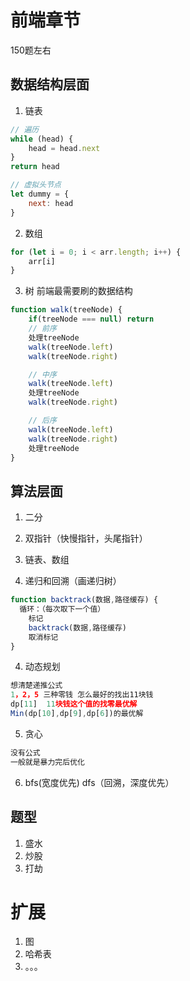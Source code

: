 # 前端章节

150题左右

## 数据结构层面

1. 链表

```js
// 遍历
while (head) {
    head = head.next
}
return head

// 虚拟头节点
let dummy = {
    next: head
}
```

2. 数组

```js
for (let i = 0; i < arr.length; i++) {
    arr[i]
}
```

3. 树 前端最需要刷的数据结构

```js
function walk(treeNode) {
    if(treeNode === null) return
    // 前序
    处理treeNode
    walk(treeNode.left)
    walk(treeNode.right)

    // 中序
    walk(treeNode.left)
    处理treeNode
    walk(treeNode.right)

    // 后序
    walk(treeNode.left)
    walk(treeNode.right)
    处理treeNode
}
```

## 算法层面

1. 二分

2. 双指针（快慢指针，头尾指针）
  1. 链表、数组

3. 递归和回溯（画递归树）
```js
function backtrack(数据,路径缓存) {
  循环：（每次取下一个值）
    标记
    backtrack(数据,路径缓存)
    取消标记
}
```
4. 动态规划
```js
想清楚递推公式
1，2，5 三种零钱 怎么最好的找出11块钱
dp[11]  11块钱这个值的找零最优解
Min(dp[10],dp[9],dp[6])的最优解
```
5. 贪心
```js
没有公式
一般就是暴力完后优化
```
6. bfs(宽度优先) dfs（回溯，深度优先）


## 题型

1. 盛水
2. 炒股
3. 打劫
# 扩展
1. 图
2. 哈希表
3. 。。。
